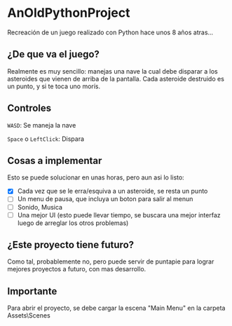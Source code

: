 # AnOldPythonProject
Recreación de un juego realizado con Python hace unos 8 años atras...

## ¿De que va el juego?
Realmente es muy sencillo: manejas una nave la cual debe disparar a los asteroides que vienen de arriba de la pantalla. Cada asteroide destruido es un punto, y si te toca uno morís.

## Controles
`WASD`: Se maneja la nave

`Space` o `LeftClick`: Dispara

## Cosas a implementar
Esto se puede solucionar en unas horas, pero aun asi lo listo:
- [x] Cada vez que se le erra/esquiva a un asteroide, se resta un punto
- [ ] Un menu de pausa, que incluya un boton para salir al menun
- [ ] Sonido, Musica
- [ ] Una mejor UI (esto puede llevar tiempo, se buscara una mejor interfaz luego de arreglar los otros problemas)

## ¿Este proyecto tiene futuro?
Como tal, probablemente no, pero puede servir de puntapie para lograr mejores proyectos a futuro, con mas desarrollo.

## Importante
Para abrir el proyecto, se debe cargar la escena "Main Menu" en la carpeta Assets\Scenes